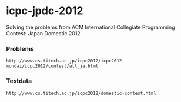 # icpc-jpdc-2012
Solving the problems from ACM International Collegiate Programming Contest: Japan Domestic 2012

### Problems
`http://www.cs.titech.ac.jp/icpc2012/icpc2012-mondai/icpc2012/contest/all_ja.html`

### Testdata
`http://www.cs.titech.ac.jp/icpc2012/domestic-contest.html`
